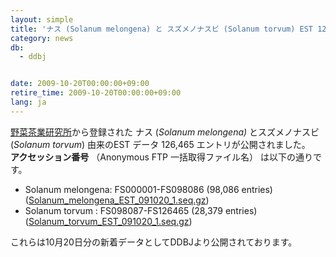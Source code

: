 ```yaml
---
layout: simple
title: 'ナス (Solanum melongena) と スズメノナスビ (Solanum torvum) EST 126,465 エントリの新規公開　'
category: news
db:
  - ddbj


date: 2009-10-20T00:00:00+09:00
retire_time: 2009-10-20T00:00:00+09:00
lang: ja
---
```


<html><a href="http://vegetea.naro.affrc.go.jp/" target="_new">野菜茶業研究所</a>から登録された ナス (<i>Solanum melongena)</i> とスズメノナスビ (<i>Solanum torvum</i>) 由来のEST データ 126,465 エントリが公開されました。<br><b>アクセッション番号</b> （Anonymous FTP 一括取得ファイル名） は以下の通りです。

<ul>
    <li>Solanum melongena: FS000001-FS098086 (98,086 entries) (<a href="https://ddbj.nig.ac.jp/public/ddbj_database/mass/Solanum_melongena_EST">Solanum_melongena_EST_091020_1.seq.gz</a>)</li>
    <li>Solanum torvum : FS098087-FS126465 (28,379 entries)(<a href="https://ddbj.nig.ac.jp/public/ddbj_database/mass/Solanum_torvum_EST/">Solanum_torvum_EST_091020_1.seq.gz</a>)</li>
</ul>

<p>これらは10月20日分の新着データとしてDDBJより公開されております。</p>
</html>
